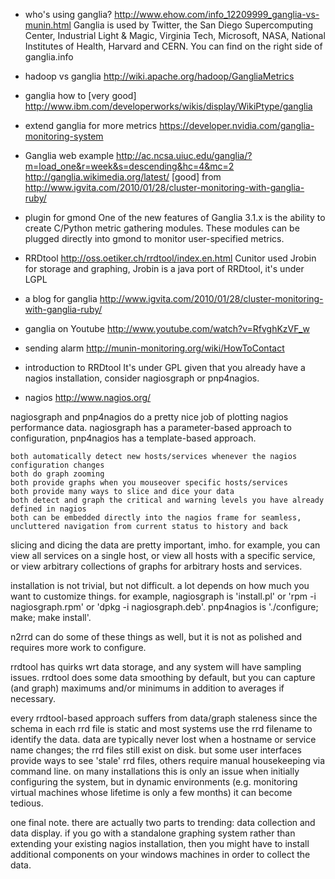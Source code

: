 * who's using ganglia?
http://www.ehow.com/info_12209999_ganglia-vs-munin.html
Ganglia is used by Twitter, the San Diego Supercomputing Center, Industrial Light & Magic, Virginia Tech, Microsoft, NASA, National Institutes of Health, Harvard and CERN.
You can find on the right side of ganglia.info

* hadoop vs ganglia
http://wiki.apache.org/hadoop/GangliaMetrics

* ganglia how to [very good]
http://www.ibm.com/developerworks/wikis/display/WikiPtype/ganglia

* extend ganglia for more metrics
https://developer.nvidia.com/ganglia-monitoring-system

* Ganglia web example
http://ac.ncsa.uiuc.edu/ganglia/?m=load_one&r=week&s=descending&hc=4&mc=2
http://ganglia.wikimedia.org/latest/ [good]
from http://www.igvita.com/2010/01/28/cluster-monitoring-with-ganglia-ruby/

* plugin for gmond
One of the new features of Ganglia 3.1.x is the ability to create C/Python metric gathering modules. These modules can be plugged directly into gmond to monitor user-specified metrics.

* RRDtool
http://oss.oetiker.ch/rrdtool/index.en.html
Cunitor used Jrobin for storage and graphing, Jrobin is a java port of RRDtool, it's under LGPL 

* a blog for ganglia
http://www.igvita.com/2010/01/28/cluster-monitoring-with-ganglia-ruby/

* ganglia on Youtube
http://www.youtube.com/watch?v=RfvghKzVF_w

* sending alarm
http://munin-monitoring.org/wiki/HowToContact

* introduction to RRDtool
It's under GPL
given that you already have a nagios installation, consider nagiosgraph or pnp4nagios.

* nagios
http://www.nagios.org/

nagiosgraph and pnp4nagios do a pretty nice job of plotting nagios performance data. nagiosgraph has a parameter-based approach to configuration, pnp4nagios has a template-based approach.

    both automatically detect new hosts/services whenever the nagios configuration changes
    both do graph zooming
    both provide graphs when you mouseover specific hosts/services
    both provide many ways to slice and dice your data
    both detect and graph the critical and warning levels you have already defined in nagios
    both can be embedded directly into the nagios frame for seamless, uncluttered navigation from current status to history and back

slicing and dicing the data are pretty important, imho. for example, you can view all services on a single host, or view all hosts with a specific service, or view arbitrary collections of graphs for arbitrary hosts and services.

installation is not trivial, but not difficult. a lot depends on how much you want to customize things. for example, nagiosgraph is 'install.pl' or 'rpm -i nagiosgraph.rpm' or 'dpkg -i nagiosgraph.deb'. pnp4nagios is './configure; make; make install'.

n2rrd can do some of these things as well, but it is not as polished and requires more work to configure.

rrdtool has quirks wrt data storage, and any system will have sampling issues. rrdtool does some data smoothing by default, but you can capture (and graph) maximums and/or minimums in addition to averages if necessary.

every rrdtool-based approach suffers from data/graph staleness since the schema in each rrd file is static and most systems use the rrd filename to identify the data. data are typically never lost when a hostname or service name changes; the rrd files still exist on disk. but some user interfaces provide ways to see 'stale' rrd files, others require manual housekeeping via command line. on many installations this is only an issue when initially configuring the system, but in dynamic environments (e.g. monitoring virtual machines whose lifetime is only a few months) it can become tedious.

one final note. there are actually two parts to trending: data collection and data display. if you go with a standalone graphing system rather than extending your existing nagios installation, then you might have to install additional components on your windows machines in order to collect the data.

